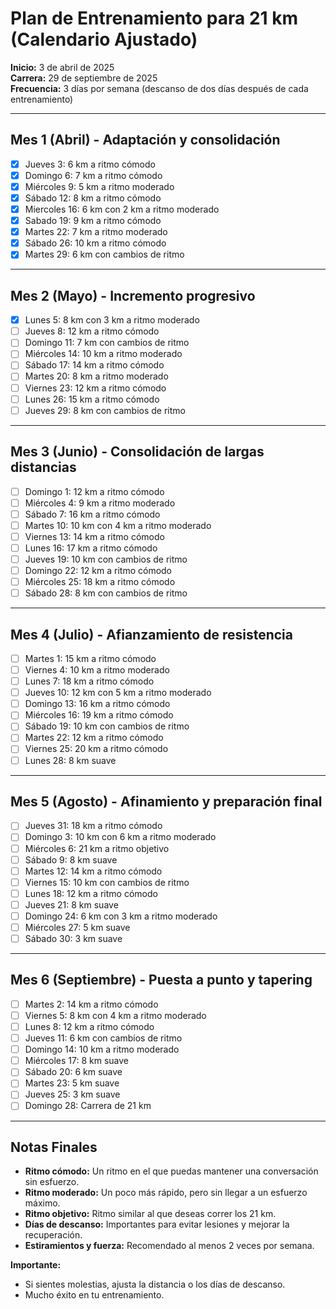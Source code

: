 # Plan de Entrenamiento para 21 km (Calendario Ajustado)

**Inicio:** 3 de abril de 2025  
**Carrera:** 29 de septiembre de 2025  
**Frecuencia:** 3 días por semana (descanso de dos días después de cada entrenamiento)

---

## Mes 1 (Abril) - Adaptación y consolidación
- [x] Jueves 3: 6 km a ritmo cómodo  
- [x] Domingo 6: 7 km a ritmo cómodo  
- [x] Miércoles 9: 5 km a ritmo moderado  
- [x] Sábado 12: 8 km a ritmo cómodo  
- [x] Miercoles 16: 6 km con 2 km a ritmo moderado  
- [x] Sabado 19: 9 km a ritmo cómodo  
- [x] Martes 22: 7 km a ritmo moderado  
- [x] Sábado 26: 10 km a ritmo cómodo
- [x] Martes 29: 6 km con cambios de ritmo

---

## Mes 2 (Mayo) - Incremento progresivo
- [x] Lunes 5: 8 km con 3 km a ritmo moderado  
- [ ] Jueves 8: 12 km a ritmo cómodo  
- [ ] Domingo 11: 7 km con cambios de ritmo  
- [ ] Miércoles 14: 10 km a ritmo moderado  
- [ ] Sábado 17: 14 km a ritmo cómodo  
- [ ] Martes 20: 8 km a ritmo moderado  
- [ ] Viernes 23: 12 km a ritmo cómodo  
- [ ] Lunes 26: 15 km a ritmo cómodo  
- [ ] Jueves 29: 8 km con cambios de ritmo

---

## Mes 3 (Junio) - Consolidación de largas distancias
- [ ] Domingo 1: 12 km a ritmo cómodo  
- [ ] Miércoles 4: 9 km a ritmo moderado  
- [ ] Sábado 7: 16 km a ritmo cómodo  
- [ ] Martes 10: 10 km con 4 km a ritmo moderado  
- [ ] Viernes 13: 14 km a ritmo cómodo  
- [ ] Lunes 16: 17 km a ritmo cómodo  
- [ ] Jueves 19: 10 km con cambios de ritmo  
- [ ] Domingo 22: 12 km a ritmo cómodo  
- [ ] Miércoles 25: 18 km a ritmo cómodo  
- [ ] Sábado 28: 8 km con cambios de ritmo

---

## Mes 4 (Julio) - Afianzamiento de resistencia
- [ ] Martes 1: 15 km a ritmo cómodo  
- [ ] Viernes 4: 10 km a ritmo moderado  
- [ ] Lunes 7: 18 km a ritmo cómodo  
- [ ] Jueves 10: 12 km con 5 km a ritmo moderado  
- [ ] Domingo 13: 16 km a ritmo cómodo  
- [ ] Miércoles 16: 19 km a ritmo cómodo  
- [ ] Sábado 19: 10 km con cambios de ritmo  
- [ ] Martes 22: 12 km a ritmo cómodo  
- [ ] Viernes 25: 20 km a ritmo cómodo  
- [ ] Lunes 28: 8 km suave

---

## Mes 5 (Agosto) - Afinamiento y preparación final
- [ ] Jueves 31: 18 km a ritmo cómodo  
- [ ] Domingo 3: 10 km con 6 km a ritmo moderado  
- [ ] Miércoles 6: 21 km a ritmo objetivo  
- [ ] Sábado 9: 8 km suave  
- [ ] Martes 12: 14 km a ritmo cómodo  
- [ ] Viernes 15: 10 km con cambios de ritmo  
- [ ] Lunes 18: 12 km a ritmo cómodo  
- [ ] Jueves 21: 8 km suave  
- [ ] Domingo 24: 6 km con 3 km a ritmo moderado  
- [ ] Miércoles 27: 5 km suave  
- [ ] Sábado 30: 3 km suave

---

## Mes 6 (Septiembre) - Puesta a punto y tapering
- [ ] Martes 2: 14 km a ritmo cómodo  
- [ ] Viernes 5: 8 km con 4 km a ritmo moderado  
- [ ] Lunes 8: 12 km a ritmo cómodo  
- [ ] Jueves 11: 6 km con cambios de ritmo  
- [ ] Domingo 14: 10 km a ritmo moderado  
- [ ] Miércoles 17: 8 km suave  
- [ ] Sábado 20: 6 km suave  
- [ ] Martes 23: 5 km suave  
- [ ] Jueves 25: 3 km suave  
- [ ] Domingo 28: Carrera de 21 km

---

## Notas Finales
- **Ritmo cómodo:** Un ritmo en el que puedas mantener una conversación sin esfuerzo.  
- **Ritmo moderado:** Un poco más rápido, pero sin llegar a un esfuerzo máximo.  
- **Ritmo objetivo:** Ritmo similar al que deseas correr los 21 km.  
- **Días de descanso:** Importantes para evitar lesiones y mejorar la recuperación.  
- **Estiramientos y fuerza:** Recomendado al menos 2 veces por semana.

**Importante:**  
- Si sientes molestias, ajusta la distancia o los días de descanso.  
- Mucho éxito en tu entrenamiento.
